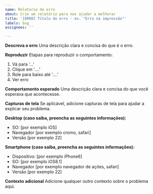 ```yaml
---
name: Relatorio de erro
about: Crie um relatório para nos ajudar a melhorar
title: '[ERRO] Título do erro - ex. "Erro na impressão"'
labels: bug
assignees: ''

---
```


**Descreva o erro**
Uma descrição clara e concisa do que é o erro.

**Reproduzir**
Etapas para reproduzir o comportamento:
1. Vá para '...'
2. Clique em '....'
3. Role para baixo até '....'
4. Ver erro

**Comportamento esperado**
Uma descrição clara e concisa do que você esperava que acontecesse.

**Capturas de tela**
Se aplicável, adicione capturas de tela para ajudar a explicar seu problema.

**Desktop (caso saiba, preencha as seguintes informações):**
  - SO: [por exemplo iOS]
  - Navegador [por exemplo cromo, safari]
  - Versão [por exemplo 22]

**Smartphone (caso saiba, preencha as seguintes informações):**
  - Dispositivo: [por exemplo iPhone6]
  - SO: [por exemplo iOS8.1]
  - Navegador [por exemplo navegador de ações, safari]
  - Versão [por exemplo 22]

**Contexto adicional**
Adicione qualquer outro contexto sobre o problema aqui.
